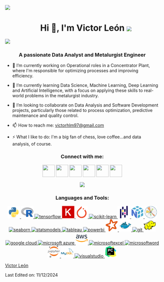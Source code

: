 
<!--horizontal divider(gradiant)-->
<img src="https://user-images.githubusercontent.com/73097560/115834477-dbab4500-a447-11eb-908a-139a6edaec5c.gif">

<!--h1 without bottom border-->
<div id="user-content-toc">
  <ul align="center">
    <summary><h1 align="center">Hi 👋, I'm Victor León <img height="40" src="https://www.emojiall.com/images/240/telegram/1f981.gif" style="vertical-align: middle;"></h1></summary>
  </ul>
</div>

<!--horizontal divider(gradiant)-->
<img src="https://user-images.githubusercontent.com/73097560/115834477-dbab4500-a447-11eb-908a-139a6edaec5c.gif">


<h3 align="center">A passionate Data Analyst and Metalurgist Engineer</h3>

- 🔭 I’m currently working on Operational roles in a Concentrator Plant, where I'm responsible for optimizing processes and improving efficiency.

- 🌱 I’m currently learning Data Science, Machine Learning, Deep Learning and Artificial Intelligence, with a focus on applying these skills to real-world problems in the metalurgist industry.

- 👯 I’m looking to collaborate on Data Analysis and Software Development projects, particularly those related to process optimization, predictive maintenance and quality control.

- 📫 How to reach me: victorhlm97@gmail.com

- ⚡ What I like to do: I'm a big fan of chess, love coffee...and data analysis, of course.

<h3 align="center">Connect with me:</h3>
<div align="center">


<!--icons and links-->
<p align="center">
  <a href="https://www.linkedin.com/in/victor-le%C3%B3n-b44908172/" target="blank"><img src="https://img.icons8.com/color/80/000000/linkedin.png" width="40" height="40"></a>
  <a href="mailto:victorhlm97@gmail.com" target="blank"><img src="https://img.icons8.com/color/80/000000/gmail.png" width="40" height="40"></a> 
  <a href="https://t.me/username" target="blank"><img src="https://img.icons8.com/color/80/000000/telegram-app.png" width="40" height="40"></a>
  <a href="https://wa.me/numero" target="blank"><img src="https://img.icons8.com/color/80/000000/whatsapp.png" width="40" height="40"></a>
  <a href="https://www.twitch.tv/username" target="blank"><img src="https://img.icons8.com/color/80/000000/twitch.png" width="40" height="40"></a>
  <a href="https://www.discord.com/username" target="blank"><img src="https://img.icons8.com/color/80/000000/discord.png" width="40" height="40"></a>
</p>


<!--profile visit count-->
<div align="center">
  
[![](https://visitcount.itsvg.in/api?id=1010nishant&icon=3&color=6)](https://visitcount.itsvg.in)
  
</div>

<h3 align="center">Languages and Tools:</h3>

<!--h1 without bottom border-->

</div>
<!--tech stack icons-->
<p align="center">
    <a href="https://www.python.org/" target="_blank" rel="noreferrer">
        <img src="https://raw.githubusercontent.com/devicons/devicon/master/icons/python/python-original.svg" alt="python" width="40" height="40" />
    </a>
    <a href="https://www.r-project.org/" target="_blank" rel="noreferrer">
        <img src="https://raw.githubusercontent.com/devicons/devicon/master/icons/r/r-original.svg" alt="r" width="40" height="40" />
    </a>
    <a href="https://www.tensorflow.org/" target="_blank" rel="noreferrer">
        <img src="https://www.vectorlogo.zone/logos/tensorflow/tensorflow-icon.svg" alt="tensorflow" width="40" height="40" />
    </a>
    <a href="https://keras.io/" target="_blank" rel="noreferrer">
        <img src="https://raw.githubusercontent.com/devicons/devicon/master/icons/keras/keras-original.svg" alt="keras" width="40" height="40" />
    </a>
    <a href="https://pytorch.org/" target="_blank" rel="noreferrer">
        <img src="https://raw.githubusercontent.com/devicons/devicon/master/icons/pytorch/pytorch-original.svg" alt="pytorch" width="40" height="40" />
    </a>
    <a href="https://scikit-learn.org/" target="_blank" rel="noreferrer"> 
      <img src="https://upload.wikimedia.org/wikipedia/commons/0/05/Scikit_learn_logo_small.svg" alt="scikit-learn" width="40" height="40" />
    </a>
    <a href="https://pandas.pydata.org/" target="_blank" rel="noreferrer">
        <img src="https://raw.githubusercontent.com/devicons/devicon/master/icons/pandas/pandas-original.svg" alt="pandas" width="40" height="40" />
    </a>
    <a href="https://numpy.org/" target="_blank" rel="noreferrer">
        <img src="https://raw.githubusercontent.com/devicons/devicon/master/icons/numpy/numpy-original.svg" alt="numpy" width="40" height="40" />
    </a>
    <a href="https://matplotlib.org/" target="_blank" rel="noreferrer">
        <img src="https://raw.githubusercontent.com/devicons/devicon/master/icons/matplotlib/matplotlib-original.svg" alt="matplotlib" width="40" height="40" />
    </a>
    <a href="https://seaborn.pydata.org/" target="_blank" rel="noreferrer">
        <img src="https://seaborn.pydata.org/_images/logo-mark-lightbg.svg" alt="seaborn" width="40" height="40" />
    </a>
    <a href="https://www.statsmodels.org/" target="_blank" rel="noreferrer">
        <img src="https://www.statsmodels.org/stable/_images/statsmodels-logo-v2.svg" alt="statsmodels" width="40" height="40" />
    </a>
    <a href="https://www.tableau.com/" target="_blank" rel="noreferrer">
        <img src="https://cdn.worldvectorlogo.com/logos/tableau-software.svg" alt="tableau" width="40" height="40" />
    </a>
    <a href="https://powerbi.microsoft.com/" target="_blank" rel="noreferrer">
        <img src="https://uxwing.com/wp-content/themes/uxwing/download/brands-and-social-media/power-bi-icon.png" alt="powerbi" width="40" height="40" />
    </a>
    <a href="https://spark.apache.org/" target="_blank" rel="noreferrer">
        <img src="https://raw.githubusercontent.com/devicons/devicon/master/icons/apachespark/apachespark-original.svg" alt="apachespark" width="40" height="40" />
    </a>
    <a href="https://www.docker.com/" target="_blank" rel="noreferrer">
        <img src="https://raw.githubusercontent.com/devicons/devicon/master/icons/docker/docker-original.svg" alt="docker" width="40" height="40" />
    </a>
    <a href="https://www.git-scm.com/" target="_blank" rel="noreferrer">
        <img src="https://www.vectorlogo.zone/logos/git-scm/git-scm-icon.svg" alt="git" width="40" height="40" />
    </a>
      <!-- Herramientas de Big Data -->
    <a href="https://hadoop.apache.org/" target="_blank" rel="noreferrer">
        <img src="https://raw.githubusercontent.com/devicons/devicon/master/icons/hadoop/hadoop-original.svg" alt="hadoop" width="40" height="40" />
    </a>
      <!-- Herramientas de Google -->
    <a href="https://cloud.google.com/" target="_blank" rel="noreferrer">
        <img src="https://www.vectorlogo.zone/logos/google_cloud/google_cloud-icon.svg" alt="google cloud" width="40" height="40" />
    </a>
      <!-- Herramientas de Microsoft -->
    <a href="https://azure.microsoft.com/" target="_blank" rel="noreferrer">
        <img src="https://www.vectorlogo.zone/logos/microsoft_azure/microsoft_azure-icon.svg" alt="microsoft azure" width="40" height="40" />
    </a>
    <a href="https://aws.amazon.com" target="_blank" rel="noreferrer">
        <img src="https://raw.githubusercontent.com/devicons/devicon/master/icons/amazonwebservices/amazonwebservices-original-wordmark.svg" alt="aws" width="40" height="40" />
    <!-- Herramientas para Data Analyst -->
    </a>
    <a href="https://www.microsoft.com/en-us/microsoft-365/excel" target="_blank" rel="noreferrer">
        <img src="https://img.icons8.com/?size=100&id=117561&format=png&color=000000" alt="microsoftexcel" width="40" height="40" />
    </a>
    <a href="https://www.microsoft.com/en-us/microsoft-365/word" target="_blank" rel="noreferrer">
        <img src="https://img.icons8.com/?size=100&id=pGHcje298xSl&format=png&color=000000" alt="microsoftword" width="40" height="40" />
    </a>
    <!-- Herramientas para Data Engineer -->
    <!-- Herramientas para Data Scientist -->
    <!-- IDE's -->
    <a href="https://jupyter.org/" target="_blank" rel="noreferrer">
        <img src="https://raw.githubusercontent.com/devicons/devicon/master/icons/jupyter/jupyter-original-wordmark.svg" alt="jupyter" width="40" height="40" />
    </a>
    <a href="https://www.mysql.com/" target="_blank" rel="noreferrer"> 
        <img src="https://raw.githubusercontent.com/devicons/devicon/master/icons/mysql/mysql-original-wordmark.svg" alt="mysql" width="40" height="40"/> 
    </a>
    <a href="https://code.visualstudio.com/" target="_blank" rel="noreferrer">
        <img src="https://img.icons8.com/?size=100&id=0OQR1FYCuA9f&format=png&color=000000" alt="visualstudio" width="40" height="40" />
    </a>
    <a href="https://www.jetbrains.com/pycharm/" target="_blank" rel="noreferrer">
        <img src="https://raw.githubusercontent.com/devicons/devicon/master/icons/pycharm/pycharm-original.svg" alt="pycharm" width="40" height="40" />
    </a>
</p>


[Victor León](https://github.com/vleonpnk)

Last Edited on: 11/12/2024
